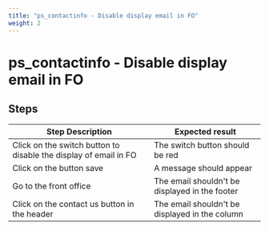 ```yaml
---
title: "ps_contactinfo - Disable display email in FO"
weight: 2
---
```


# ps_contactinfo - Disable display email in FO
## Steps
| Step Description | Expected result |
| ----- | ----- |
| Click on the switch button to disable the display of email in FO | The switch button should be red |
| Click on the button save | A message should appear |
| Go to the front office | The email shouldn't be displayed in the footer |
| Click on the contact us button in the header | The email shouldn't be displayed in the column |
